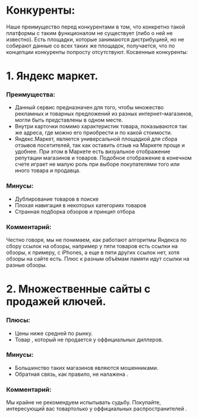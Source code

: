 # Конкуренты:

Наше преимущество перед конкурентами в том, что конкретно такой платформы с таким функционалом не существует (либо о ней не известно). Есть площадки, которые занимаются дистрибуцией, но не собирают данные со всех таких же площадок, получается, что по концепции конкуренты попросту отсутствуют.
Косвенные конкуренты:
# 1. Яндекс маркет.

### Преимущества: 
* Данный сервис предназначен для того, чтобы множество рекламных и товарных предложений из разных интернет–магазинов, могли быть представлены в одном месте.
* Внутри карточки помимо характеристик товара, показываются так же адреса, где можно его приобрести и по какой стоимости.
* Яндекс.Маркет, является универсальной площадкой для сбора отзывов посетителей, так как оставить отзыв на Маркете проще и удобнее.
При этом в Маркете есть визуальное отображение репутации магазинов и товаров.
Подобное отображение в конечном счете играет не малую роль при выборе покупателями того или иного товара и продавца.

### Минусы: 
* Дублирование товаров в поиске
* Плохая навигация в некоторых категориях товаров
* Странная подборка обзоров и принцип отбора

### Комментарий:
Честно говоря, мы не понимаем, как работают алгоритмы Яндекса по сбору ссылок на обзоры, например у пяти товаров есть ссылки на обзоры, к примеру, с iPhones, а еще в пяти других ссылок нет, хотя обзоры на сайте есть. Плюс к разным объёмам памяти идут ссылки на разные обзоры.

# 2. Множественные сайты с продажей ключей.

### Плюсы:
* Цены ниже средней по рынку.
* Товар , который не продается у оффициальных диллеров.

### Минусы:
* Большинство таких магазинов являются мошенниками.
* Обратная связь, как правило, не налажена .

### Комментарий:
Мы  крайне не рекомендуем испытывать судьбу. Покупайте, интересующий вас товартолько у оффициальных распространителей .
